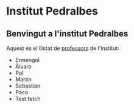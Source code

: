 # Institut Pedralbes
## Benvingut a l'institut Pedralbes
Aquest és el llistat de [professors](https://www.institutpedralbes.cat/) de l'institut:
- Ermengol
- Àlvaro
- Pol
- Martin
- Sebastian
- Paco
- Test fetch
